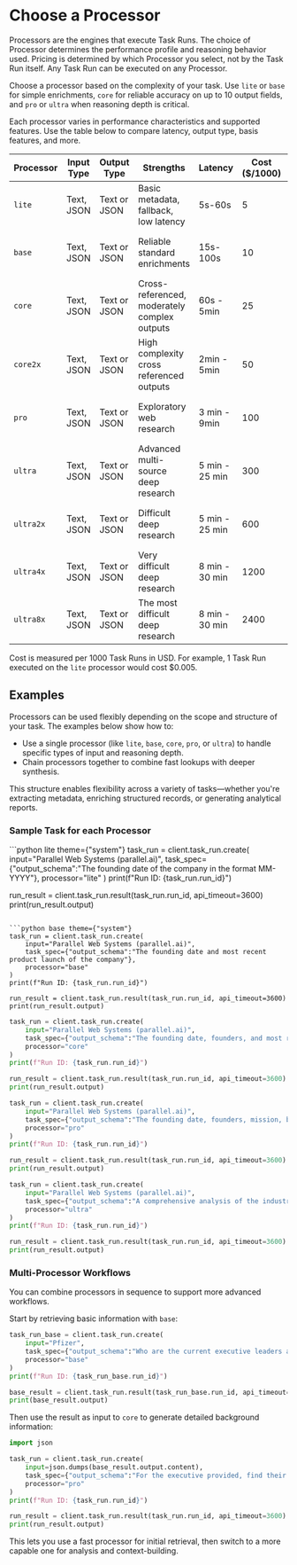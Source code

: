 # Choose a Processor

Processors are the engines that execute Task Runs. The choice of Processor determines the performance profile and reasoning behavior used. Pricing is determined by which Processor you select, not by the Task Run itself. Any Task Run can be executed on any Processor.

<Tip> Choose a processor based on the complexity of your task. Use `lite` or `base` for simple enrichments, `core` for reliable accuracy on up to 10 output fields, and `pro` or `ultra` when reasoning depth is critical. </Tip>

Each processor varies in performance characteristics and supported features. Use the table below to compare latency, output type, basis features, and more.

| Processor | Input Type | Output Type  | Strengths                                    | Latency        | Cost (\$/1000) | Max Fields  | Basis Features                             |
| --------- | ---------- | ------------ | -------------------------------------------- | -------------- | -------------- | ----------- | ------------------------------------------ |
| `lite`    | Text, JSON | Text or JSON | Basic metadata, fallback, low latency        | 5s-60s         | 5              | \~2 fields  | Citations, Reasoning, Confidence, Excerpts |
| `base`    | Text, JSON | Text or JSON | Reliable standard enrichments                | 15s-100s       | 10             | \~5 fields  | Citations, Reasoning, Confidence, Excerpts |
| `core`    | Text, JSON | Text or JSON | Cross-referenced, moderately complex outputs | 60s - 5min     | 25             | \~10 fields | Citations, Reasoning, Confidence, Excerpts |
| `core2x`  | Text, JSON | Text or JSON | High complexity cross referenced outputs     | 2min - 5min    | 50             | \~10 fields | Citations, Reasoning, Confidence, Excerpts |
| `pro`     | Text, JSON | Text or JSON | Exploratory web research                     | 3 min - 9min   | 100            | \~20 fields | Citations, Reasoning, Confidence, Excerpts |
| `ultra`   | Text, JSON | Text or JSON | Advanced multi-source deep research          | 5 min - 25 min | 300            | \~20 fields | Citations, Reasoning, Confidence, Excerpts |
| `ultra2x` | Text, JSON | Text or JSON | Difficult deep research                      | 5 min - 25 min | 600            | \~25 fields | Citations, Reasoning, Confidence, Excerpts |
| `ultra4x` | Text, JSON | Text or JSON | Very difficult deep research                 | 8 min - 30 min | 1200           | \~25 fields | Citations, Reasoning, Confidence, Excerpts |
| `ultra8x` | Text, JSON | Text or JSON | The most difficult deep research             | 8 min - 30 min | 2400           | \~25 fields | Citations, Reasoning, Confidence, Excerpts |

<Tip> Cost is measured per 1000 Task Runs in USD. For example, 1 Task Run executed on the `lite` processor would cost \$0.005.</Tip>

## Examples

Processors can be used flexibly depending on the scope and structure of your task. The examples below show how to:

* Use a single processor (like `lite`, `base`, `core`, `pro`, or `ultra`) to handle specific types of input and reasoning depth.
* Chain processors together to combine fast lookups with deeper synthesis.

This structure enables flexibility across a variety of tasks—whether you're extracting metadata, enriching structured records, or generating analytical reports.

### Sample Task for each Processor

<CodeGroup>
  ```python lite theme={"system"}
  task_run = client.task_run.create(
      input="Parallel Web Systems (parallel.ai)",
      task_spec={"output_schema":"The founding date of the company in the format MM-YYYY"},
      processor="lite"
  )
  print(f"Run ID: {task_run.run_id}")

  run_result = client.task_run.result(task_run.run_id, api_timeout=3600)
  print(run_result.output)
  ```

  ```python base theme={"system"}
  task_run = client.task_run.create(
      input="Parallel Web Systems (parallel.ai)",
      task_spec={"output_schema":"The founding date and most recent product launch of the company"},
      processor="base"
  )
  print(f"Run ID: {task_run.run_id}")

  run_result = client.task_run.result(task_run.run_id, api_timeout=3600)
  print(run_result.output)
  ```

  ```python core theme={"system"}
  task_run = client.task_run.create(
      input="Parallel Web Systems (parallel.ai)",
      task_spec={"output_schema":"The founding date, founders, and most recent product launch of the company"},
      processor="core"
  )
  print(f"Run ID: {task_run.run_id}")

  run_result = client.task_run.result(task_run.run_id, api_timeout=3600)
  print(run_result.output)
  ```

  ```python pro theme={"system"}
  task_run = client.task_run.create(
      input="Parallel Web Systems (parallel.ai)",
      task_spec={"output_schema":"The founding date, founders, mission, benchmarked competitors and most recent product launch of the company"},
      processor="pro"
  )
  print(f"Run ID: {task_run.run_id}")

  run_result = client.task_run.result(task_run.run_id, api_timeout=3600)
  print(run_result.output)
  ```

  ```python ultra theme={"system"}
  task_run = client.task_run.create(
      input="Parallel Web Systems (parallel.ai)",
      task_spec={"output_schema":"A comprehensive analysis of the industry of the company, including growth factors and major competitors."},
      processor="ultra"
  )
  print(f"Run ID: {task_run.run_id}")

  run_result = client.task_run.result(task_run.run_id, api_timeout=3600)
  print(run_result.output)
  ```
</CodeGroup>

### Multi-Processor Workflows

You can combine processors in sequence to support more advanced workflows.

Start by retrieving basic information with `base`:

```python  theme={"system"}
task_run_base = client.task_run.create(
    input="Pfizer",
    task_spec={"output_schema":"Who are the current executive leaders at Pfizer? Include their full name and title. Ensure that you retrieve this information from a reliable source, such as major news outlets or the company website."},
    processor="base"
)
print(f"Run ID: {task_run_base.run_id}")

base_result = client.task_run.result(task_run_base.run_id, api_timeout=3600)
print(base_result.output)
```

Then use the result as input to `core` to generate detailed background information:

```python  theme={"system"}
import json

task_run = client.task_run.create(
    input=json.dumps(base_result.output.content),
    task_spec={"output_schema":"For the executive provided, find their professional background tenure at their current company, and notable strategic responsibilities."},
    processor="pro"
)
print(f"Run ID: {task_run.run_id}")

run_result = client.task_run.result(task_run.run_id, api_timeout=3600)
print(run_result.output)
```

This lets you use a fast processor for initial retrieval, then switch to a more capable one for analysis and context-building.
